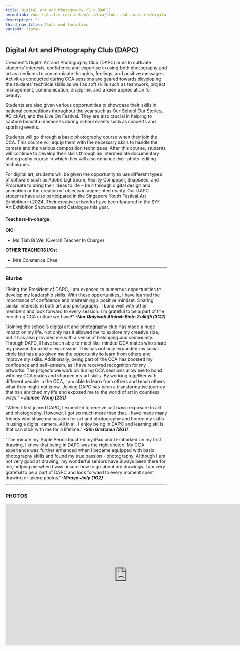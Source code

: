 ```yaml
---
title: Digital Art and Photography Club (DAPC)
permalink: /our-holistic-curriculum/cce/cca/clubs-and-societies/digital-art-and-photography-club/
description: ""
third_nav_title: Clubs and Societies
variant: tiptap
---
```

<h2><strong>Digital Art and Photography Club (DAPC)</strong></h2>
<p>Crescent’s Digital Art and Photography Club (DAPC) aims to cultivate students’
interests, confidence and expertise in using both photography and art as
mediums to communicate thoughts, feelings, and positive messages. Activities
conducted during CCA sessions are geared towards developing the students’
technical skills as well as soft skills such as teamwork, project management,
communication, discipline, and a keen appreciation for beauty.</p>
<p>Students are also given various opportunities to showcase their skills
in national competitions throughout the year such as Our School Our Stories,
#ClickArt, and the Live On Festival. They are also crucial in helping to
capture beautiful memories during school events such as concerts and sporting
events.</p>
<p>Students will go through a basic photography course when they join the
CCA. This course will equip them with the necessary skills to handle the
camera and the various composition techniques. After this course, students
will continue to develop their skills through an intermediate documentary
photography course in which they will also enhance their photo-editing
techniques.</p>
<p>For digital art, students will be given the opportunity to use different
types of software such as Adobe Lightroom, Reality Composer, Snapseed,
and Procreate to bring their ideas to life – be it through digital design
and animation or the creation of objects in augmented reality. Our DAPC
students have also participated in the Singapore Youth Festival Art Exhibition
in 2024. Their creative artworks have been featured in the SYF Art Exhibition
Showcase and Catalogue this year.</p>
<h4><strong>Teachers-In-charge:</strong></h4>
<p><strong>OIC:</strong>
</p>
<ul data-tight="true" class="tight">
<li>
<p>Ms Tiah Bi Wei (Overall Teacher In Charge)</p>
</li>
</ul>
<p><strong>OTHER TEACHERS I/Cs:</strong>
</p>
<ul data-tight="true" class="tight">
<li>
<p>Mrs Constance Chee</p>
</li>
</ul>
<p></p>
<hr>
<h3><strong>Blurbs</strong></h3>
<p>“Being the President of DAPC, I am exposed to numerous opportunities to
develop my leadership skills. With these opportunities, I have learned
the importance of confidence and maintaining a positive mindset. Sharing
similar interests in both art and photography, I bond well with other members
and look forward to every session. I’m grateful to be a part of the enriching
CCA culture we have!” <strong><em>-Nur Qaiyisah Athirah Binte Zulkifli (3C2)</em></strong>
</p>
<p>“Joining the school’s digital art and photography club has made a huge
impact on my life. Not only has it allowed me to explore my creative side,
but it has also provided me with a sense of belonging and community. Through
DAPC, I have been able to meet like-minded CCA mates who share my passion
for artistic expression. This has not only expanded my social circle but
has also given me the opportunity to learn from others and improve my skills.
Additionally, being part of the CCA has boosted my confidence and self-esteem,
as I have received recognition for my artworks. The projects we work on
during CCA sessions allow me to bond with my CCA mates and sharpen my art
skills. By working together with different people in the CCA, I am able
to learn from others and teach others what they might not know. Joining
DAPC has been a transformative journey that has enriched my life and exposed
me to the world of art in countless ways.” <strong><em>- Jaimee Wong (2S1)</em></strong>
</p>
<p>“When I first joined DAPC, I expected to receive just basic exposure to
art and photography. However, I got so much more than that. I have made
many friends who share my passion for art and photography and honed my
skills in using a digital camera. All in all, I enjoy being in DAPC and
learning skills that can stick with me for a lifetime.” <strong><em>-Sim Gretchen (2G1)</em></strong>
</p>
<p>"The minute my Apple Pencil touched my iPad and I embarked on my first
drawing, I knew that being in DAPC was the right choice. My CCA experience
was further enhanced when I became equipped with basic photography skills
and found my true passion - photography. Although I am not very good at
drawing, my wonderful seniors have always been there for me, helping me
when I was unsure how to go about my drawings. I am very grateful to be
a part of DAPC and look forward to every moment spent drawing or taking
photos.”<strong><em>-Miraya Jolly (1G2)</em></strong>
</p>
<hr>
<h3><strong>PHOTOS</strong></h3>
<div class="iframe-wrapper">
<iframe height="439" width="760" allowfullscreen="true" frameborder="0" src="https://docs.google.com/presentation/d/e/2PACX-1vTkJRNua6blfsb3VYqLGSNGS8qINeVR4RA2asmaeEeyNC9XPb512vwucuSeD6z84jH_Z-DKwB7cfaBV/embed?start=true&amp;loop=true&amp;delayms=3000"></iframe>
</div>
<p></p>